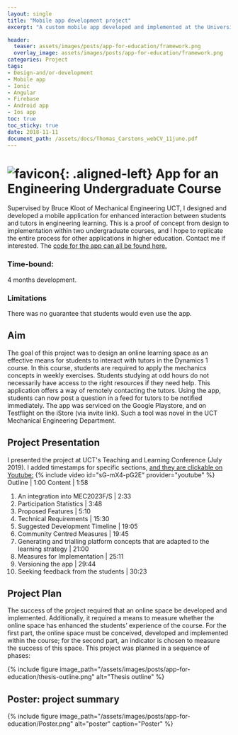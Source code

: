 ```yaml
---
layout: single
title: "Mobile app development project"
excerpt: "A custom mobile app developed and implemented at the University of Cape Town."

header:
  teaser: assets/images/posts/app-for-education/framework.png
  overlay_image: assets/images/posts/app-for-education/framework.png
categories: Project
tags:
- Design-and/or-development
- Mobile app
- Ionic
- Angular
- Firebase
- Android app
- Ios app
toc: true
toc_sticky: true
date: 2018-11-11
document_path: /assets/docs/Thomas_Carstens_webCV_11june.pdf
---
```


# ![favicon](/assets/images/favicon.jpg){: .aligned-left} App for an Engineering Undergraduate Course

Supervised by Bruce Kloot of Mechanical Engineering UCT, I designed and developed a mobile application for enhanced interaction between students and tutors in engineering learning. This is a proof of concept from design to implementation within two undergraduate courses, and I hope to replicate the entire process for other applications in higher education. Contact me if interested. The [code for the app can all be found here.](https://github.com/ThomasCarstens/UniversityCourseApp)

### Time-bound:
4 months development.

### Limitations
There was no guarantee that students would even use the app.

## Aim
The goal of this project was to design an online learning space as an effective means for students to interact with tutors in the Dynamics 1 course. In this course, students are required to apply the mechanics concepts in weekly exercises. Students studying at odd hours do not necessarily have access to the right resources if they need help. This application offers a way of remotely contacting the tutors. Using the app, students can now post a question in a feed for tutors to be notified immediately. The app was serviced on the Google Playstore, and on Testflight on the iStore (via invite link). Such a tool was novel in the UCT Mechanical Engineering Department.

## Project Presentation
I presented the project at UCT's Teaching and Learning Conference (July 2019). I added timestamps for specific sections, [and they are clickable on Youtube:](https://youtu.be/sG-mX4-pG2E)
{% include video id="sG-mX4-pG2E" provider="youtube" %}
Outline |                                                     1:00
Content |                                                       1:58                             
1. An integration into MEC2023F/S |       2:33
2. Participation Statistics |                          3:48
3. Proposed Features |                               5:10
4. Technical Requirements |                    15:30
5. Suggested Development Timeline |   19:05
6. Community Centred Measures |          19:45
7. Generating and trialling platform concepts that are adapted to the learning strategy | 21:00
8. Measures for Implementation |            25:11     
10. Versioning the app |                              29:44
11. Seeking feedback from the students | 30:23


## Project Plan
The success of the project required that an online space be developed and implemented. Additionally, it required a means to measure whether the online space has enhanced the students’ experience of the course. For the first part, the online space must be conceived, developed and implemented within the course; for the second part, an indicator is chosen to measure the success of this space.
This project was planned in a sequence of phases:

{%
include figure
image_path="/assets/images/posts/app-for-education/thesis-outline.png"
alt="Thesis outline"
%}  

## Poster: project summary
{%
include figure
image_path="/assets/images/posts/app-for-education/Poster.png"
alt="poster"
caption="Poster"
%}
<!--
### Written Proposal
<a download href="{{ page.document_path }}">Get a pdf version here</a>
<iframe src="{{ page.document_path }}" width="100%" height="1000px"></iframe>
-->
